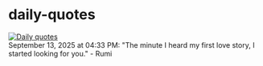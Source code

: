 # daily-quotes
[![Daily quotes](https://github.com/ceepu8/daily-quotes/actions/workflows/daily-quote.yml/badge.svg)](https://github.com/ceepu8/daily-quotes/actions/workflows/daily-quote.yml)<br/>
September 13, 2025 at 04:33 PM: "The minute I heard my first love story, I started looking for you." - Rumi
